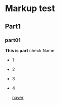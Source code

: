 # Markup test
## Part1

### part01

**This is part** check Name

- 1
- 2
- 3
- 4

  [naver](https://wwww.naver.com)
